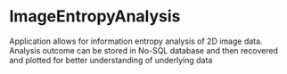 # ImageEntropyAnalysis
Application allows for information entropy analysis of 2D image data. Analysis outcome can be stored in No-SQL database and then recovered and plotted for better understanding of underlying data
